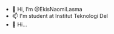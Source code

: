 - 👋 Hi, I’m @EkisNaomiLasma
- 📫 I'm student at Institut Teknologi Del
- 👀 Hi...


<!---
EkisNaomiLasma/EkisNaomiLasma is a ✨ special ✨ repository because its `README.md` (this file) appears on your GitHub profile.
You can click the Preview link to take a look at your changes.
--->
